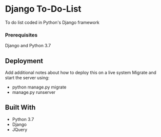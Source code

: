 # Django To-Do-List
To do list coded in Python's Django framework

### Prerequisites
Django and Python 3.7

## Deployment
Add additional notes about how to deploy this on a live system
Migrate and start the server using:
- python manage.py migrate
- manage.py runserver

## Built With
* Python 3.7
* Django
* JQuery
